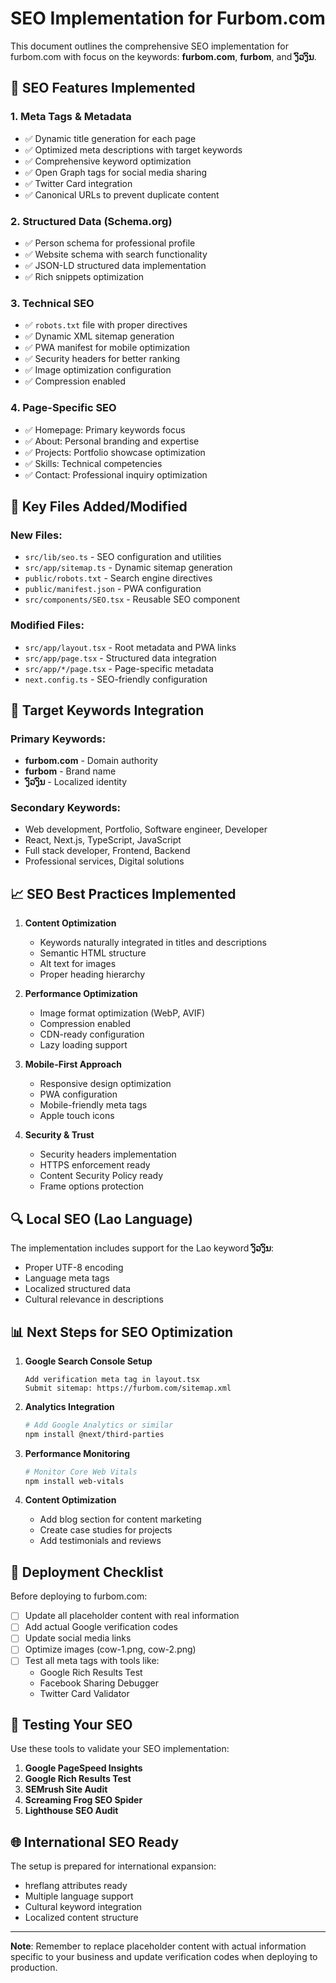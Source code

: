 # SEO Implementation for Furbom.com

This document outlines the comprehensive SEO implementation for furbom.com with focus on the keywords: **furbom.com**, **furbom**, and **ງົວງົນ**.

## 🎯 SEO Features Implemented

### 1. **Meta Tags & Metadata**
- ✅ Dynamic title generation for each page
- ✅ Optimized meta descriptions with target keywords
- ✅ Comprehensive keyword optimization
- ✅ Open Graph tags for social media sharing
- ✅ Twitter Card integration
- ✅ Canonical URLs to prevent duplicate content

### 2. **Structured Data (Schema.org)**
- ✅ Person schema for professional profile
- ✅ Website schema with search functionality
- ✅ JSON-LD structured data implementation
- ✅ Rich snippets optimization

### 3. **Technical SEO**
- ✅ `robots.txt` file with proper directives
- ✅ Dynamic XML sitemap generation
- ✅ PWA manifest for mobile optimization
- ✅ Security headers for better ranking
- ✅ Image optimization configuration
- ✅ Compression enabled

### 4. **Page-Specific SEO**
- ✅ Homepage: Primary keywords focus
- ✅ About: Personal branding and expertise
- ✅ Projects: Portfolio showcase optimization
- ✅ Skills: Technical competencies
- ✅ Contact: Professional inquiry optimization

## 🔧 Key Files Added/Modified

### New Files:
- `src/lib/seo.ts` - SEO configuration and utilities
- `src/app/sitemap.ts` - Dynamic sitemap generation
- `public/robots.txt` - Search engine directives
- `public/manifest.json` - PWA configuration
- `src/components/SEO.tsx` - Reusable SEO component

### Modified Files:
- `src/app/layout.tsx` - Root metadata and PWA links
- `src/app/page.tsx` - Structured data integration
- `src/app/*/page.tsx` - Page-specific metadata
- `next.config.ts` - SEO-friendly configuration

## 🎯 Target Keywords Integration

### Primary Keywords:
- **furbom.com** - Domain authority
- **furbom** - Brand name
- **ງົວງົນ** - Localized identity

### Secondary Keywords:
- Web development, Portfolio, Software engineer, Developer
- React, Next.js, TypeScript, JavaScript
- Full stack developer, Frontend, Backend
- Professional services, Digital solutions

## 📈 SEO Best Practices Implemented

1. **Content Optimization**
   - Keywords naturally integrated in titles and descriptions
   - Semantic HTML structure
   - Alt text for images
   - Proper heading hierarchy

2. **Performance Optimization**
   - Image format optimization (WebP, AVIF)
   - Compression enabled
   - CDN-ready configuration
   - Lazy loading support

3. **Mobile-First Approach**
   - Responsive design optimization
   - PWA configuration
   - Mobile-friendly meta tags
   - Apple touch icons

4. **Security & Trust**
   - Security headers implementation
   - HTTPS enforcement ready
   - Content Security Policy ready
   - Frame options protection

## 🔍 Local SEO (Lao Language)

The implementation includes support for the Lao keyword **ງົວງົນ**:
- Proper UTF-8 encoding
- Language meta tags
- Localized structured data
- Cultural relevance in descriptions

## 📊 Next Steps for SEO Optimization

1. **Google Search Console Setup**
   ```
   Add verification meta tag in layout.tsx
   Submit sitemap: https://furbom.com/sitemap.xml
   ```

2. **Analytics Integration**
   ```bash
   # Add Google Analytics or similar
   npm install @next/third-parties
   ```

3. **Performance Monitoring**
   ```bash
   # Monitor Core Web Vitals
   npm install web-vitals
   ```

4. **Content Optimization**
   - Add blog section for content marketing
   - Create case studies for projects
   - Add testimonials and reviews

## 🚀 Deployment Checklist

Before deploying to furbom.com:

- [ ] Update all placeholder content with real information
- [ ] Add actual Google verification codes
- [ ] Update social media links
- [ ] Optimize images (cow-1.png, cow-2.png)
- [ ] Test all meta tags with tools like:
  - Google Rich Results Test
  - Facebook Sharing Debugger
  - Twitter Card Validator

## 📱 Testing Your SEO

Use these tools to validate your SEO implementation:

1. **Google PageSpeed Insights**
2. **Google Rich Results Test**
3. **SEMrush Site Audit**
4. **Screaming Frog SEO Spider**
5. **Lighthouse SEO Audit**

## 🌐 International SEO Ready

The setup is prepared for international expansion:
- hreflang attributes ready
- Multiple language support
- Cultural keyword integration
- Localized content structure

---

**Note**: Remember to replace placeholder content with actual information specific to your business and update verification codes when deploying to production.